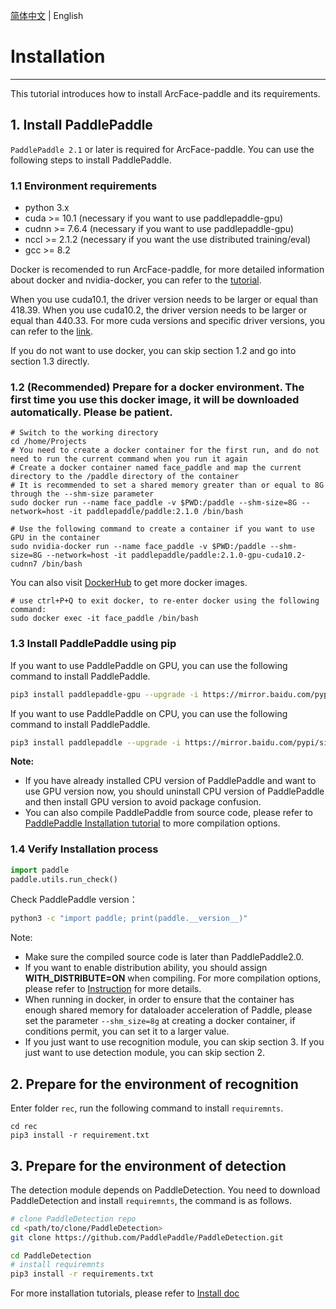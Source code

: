 [简体中文](install_ch.md) | English

# Installation

---
This tutorial introduces how to install ArcFace-paddle and its requirements.

## 1. Install PaddlePaddle

`PaddlePaddle 2.1` or later is required for ArcFace-paddle. You can use the following steps to install PaddlePaddle.

### 1.1 Environment requirements

- python 3.x
- cuda >= 10.1 (necessary if you want to use paddlepaddle-gpu)
- cudnn >= 7.6.4 (necessary if you want to use paddlepaddle-gpu)
- nccl >= 2.1.2 (necessary if you want the use distributed training/eval)
- gcc >= 8.2

Docker is recomended to run ArcFace-paddle, for more detailed information about docker and nvidia-docker, you can refer to the [tutorial](https://www.runoob.com/docker/docker-tutorial.html).

When you use cuda10.1, the driver version needs to be larger or equal than 418.39. When you use cuda10.2, the driver version needs to be larger or equal than 440.33. For more cuda versions and specific driver versions, you can refer to the [link](https://docs.nvidia.com/deploy/cuda-compatibility/index.html).

If you do not want to use docker, you can skip section 1.2 and go into section 1.3 directly.


### 1.2 (Recommended) Prepare for a docker environment. The first time you use this docker image, it will be downloaded automatically. Please be patient.


```
# Switch to the working directory
cd /home/Projects
# You need to create a docker container for the first run, and do not need to run the current command when you run it again
# Create a docker container named face_paddle and map the current directory to the /paddle directory of the container
# It is recommended to set a shared memory greater than or equal to 8G through the --shm-size parameter
sudo docker run --name face_paddle -v $PWD:/paddle --shm-size=8G --network=host -it paddlepaddle/paddle:2.1.0 /bin/bash

# Use the following command to create a container if you want to use GPU in the container
sudo nvidia-docker run --name face_paddle -v $PWD:/paddle --shm-size=8G --network=host -it paddlepaddle/paddle:2.1.0-gpu-cuda10.2-cudnn7 /bin/bash
```

You can also visit [DockerHub](https://hub.docker.com/r/paddlepaddle/paddle/tags/) to get more docker images.

```
# use ctrl+P+Q to exit docker, to re-enter docker using the following command:
sudo docker exec -it face_paddle /bin/bash
```

### 1.3 Install PaddlePaddle using pip

If you want to use PaddlePaddle on GPU, you can use the following command to install PaddlePaddle.

```bash
pip3 install paddlepaddle-gpu --upgrade -i https://mirror.baidu.com/pypi/simple
```

If you want to use PaddlePaddle on CPU, you can use the following command to install PaddlePaddle.

```bash
pip3 install paddlepaddle --upgrade -i https://mirror.baidu.com/pypi/simple
```

**Note:**
* If you have already installed CPU version of PaddlePaddle and want to use GPU version now, you should uninstall CPU version of PaddlePaddle and then install GPU version to avoid package confusion.
* You can also compile PaddlePaddle from source code, please refer to [PaddlePaddle Installation tutorial](http://www.paddlepaddle.org.cn/install/quick) to more compilation options.

### 1.4 Verify Installation process

```python
import paddle
paddle.utils.run_check()
```

Check PaddlePaddle version：

```bash
python3 -c "import paddle; print(paddle.__version__)"
```

Note:
- Make sure the compiled source code is later than PaddlePaddle2.0.
- If you want to enable distribution ability, you should assign **WITH_DISTRIBUTE=ON** when compiling. For more compilation options, please refer to [Instruction](https://www.paddlepaddle.org.cn/documentation/docs/zh/develop/install/Tables.html#id3) for more details.
- When running in docker, in order to ensure that the container has enough shared memory for dataloader acceleration of Paddle, please set the parameter `--shm_size=8g` at creating a docker container, if conditions permit, you can set it to a larger value.
- If you just want to use recognition module, you can skip section 3. If you just want to use detection module, you can skip section 2.

## 2. Prepare for the environment of recognition

Enter folder `rec`, run the following command to install `requiremnts`.


```shell
cd rec
pip3 install -r requirement.txt
```

## 3. Prepare for the environment of detection

The detection module depends on PaddleDetection. You need to download PaddleDetection and install `requiremnts`, the command is as follows.


```bash
# clone PaddleDetection repo
cd <path/to/clone/PaddleDetection>
git clone https://github.com/PaddlePaddle/PaddleDetection.git

cd PaddleDetection
# install requiremnts
pip3 install -r requirements.txt
```

For more installation tutorials, please refer to [Install doc](https://github.com/PaddlePaddle/PaddleDetection/blob/release/2.1/docs/tutorials/INSTALL.md)
